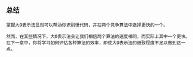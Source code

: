 ## `总结`

`掌握大O表示法显然可以帮助你识别慢代码，并在两个竞争算法中选择更快的一个。`

`然而，在某些情况下，大O表示法会让我们相信两个算法的速度相同，而实际上其中一个更快。在下一章中，你将学习如何评估各种算法的效率，即使大O表示法的细致程度不足以做到这一点。`
